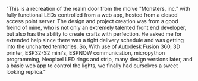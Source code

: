 "This is a recreation of the realm door from the moive "Monsters, inc." with fully functional LEDs controlled from a web app, hosted from a closed access point server. The design and project creation was from a good freind of mine, who is not only an extremely talented front end developer, but also has the ability to create crafts with perfection. He asked me for extended help since there was a tight delivery schedule and was getting into the uncharted territories. So, With use of Autodesk Fusion 360, 3D printer, ESP32-S2 mini's, ESPNOW communication, micropython programming, Neopixel LED rings and strip, many design versions later, and a basic web app to control the lights, we finally had ourselves a sweet looking replica." 
